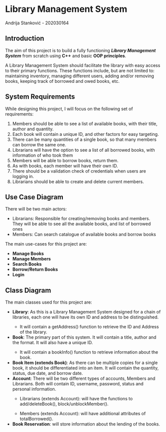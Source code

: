  <h1>Library Management System</h1>
<p>Andrija Stanković - 202030164</p>

<h2>Introduction</h2>

<p>The aim of this project is to build a fully functioning <i><strong>Library Management System</strong></i> from scratch using <strong>C++</strong> and basic <strong>OOP principles</strong>.</p>
<p>A Library Management System should facilitate the library with easy access to their primary functions. These functions include, but are not limited to: maintaining inventory, managing different users, adding and/or removing books, keeping track of borrowed and owed books, etc.</p>

<h2>System Requirements</h2>
<p>While designing this project, I will focus on the following set of requirements:</p>
<ol>
    <li>Members should be able to see a list of available books, with their title, author and quantity.</li>
    <li>Each book will contain a unique ID, and other factors for easy targeting.</li>
    <li>There can be many quantities of a single book, so that many members can borrow the same one.</li>
    <li>Librarians will have the option to see a list of all borrowed books, with information of who took them</li>
    <li>Members will be able to borrow books, return them.</li>
    <li>As with books, each member will have their own ID.</li>
    <li>There should be a validation check of credentials when users are logging in.</li>
    <li>Librarians should be able to create and delete current members.</li>

</ol>

<h2>Use Case Diagram</h2>

<p>There will be two main actors:</p>
<ul>
    <li>Librarians: Responsible for creating/removing books and members. They will be able to see all the available books, and list of borrowed ones</li>
    <li>Members: Can search catalogue of available books and borrow books</li>
</ul>
<p>The main use-cases for this project are:</p>
<ul>
    <li><strong>Manage Books</strong></li>
    <li><strong>Manage Members</strong></li>
    <li><strong>Search Books</strong></li>
    <li><strong>Borrow/Return Books</strong></li>
    <li><strong>Login</strong></li>
</ul>

<h2>Class Diagram</h2>
<p>The main classes used for this project are:</p>
<ul>
<li><strong>Library</strong>: As this is a Library Management System designed for a chain of libraries, each one will have its own ID and address to be distinguished.</li>
    <ul><li>It will contain a getAddress() function to retrieve the ID and Address of the library.</li></ul>
<li><strong>Book</strong>: The primary part of this system. It will contain a title, author and the format. It will also have a unique ID. </li>
    <ul><li>It will contain a bookInfo() function to retrieve information about the book.</li></ul>
<li><strong>Book Item (extends Book)</strong>: As there can be multiple copies for a single book, it should be differentiated into an item. It will contain the quantity, status, due date, and borrow date. </li>
<li><strong>Account</strong>: There will be two different types of accounts, Members and Librarians. Both will contain ID, username, password, status and personal information.</li>
<ul><li>Librarians (extends Account): will have the functions to add/deleteBook(), block/unblockMember().</li></ul>
<ul><li>Members (extends Account): will have additional attributes of totalBorrowed().</li></ul>
<li><strong>Book Reservation</strong>: will store information about the lending of the books.</li>





</ul>
